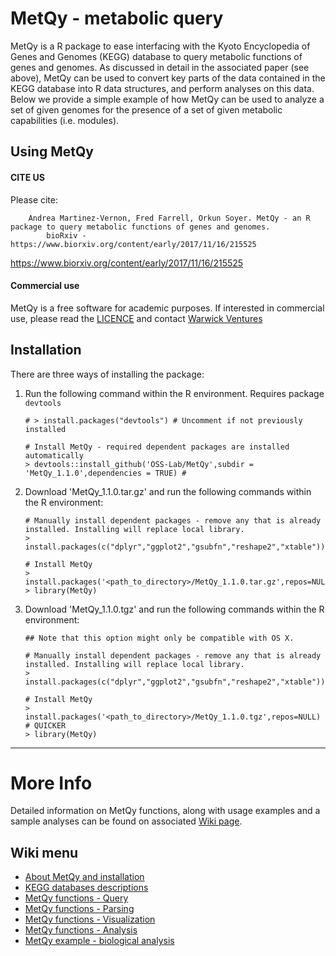 # MetQy - metabolic query 

MetQy is a R package to ease interfacing with the Kyoto Encyclopedia of Genes and Genomes (KEGG) database to query metabolic functions of genes and genomes. As discussed in detail in the associated paper (see above), MetQy can be used to convert key parts of the data contained in the KEGG database into R data structures, and perform analyses on this data. Below we provide a simple example of how MetQy can be used to analyze a set of given genomes for the presence of a set of given metabolic capabilities (i.e. modules).

## Using MetQy
#### CITE US
Please cite:
```
    Andrea Martinez-Vernon, Fred Farrell, Orkun Soyer. MetQy - an R package to query metabolic functions of genes and genomes. 
        bioRxiv - https://www.biorxiv.org/content/early/2017/11/16/215525
```
https://www.biorxiv.org/content/early/2017/11/16/215525

#### Commercial use
MetQy is a free software for academic purposes. If interested in commercial  use, please read the [LICENCE](https://github.com/OSS-Lab/MetQy/blob/master/LICENCE) and contact [Warwick Ventures](mailto:ventures@warwick.ac.uk)

## Installation
There are three ways of installing the package:

1. Run the following command within the R environment. Requires package `devtools`
    ```
    # > install.packages("devtools") # Uncomment if not previously installed 
    
    # Install MetQy - required dependent packages are installed automatically
    > devtools::install_github('OSS-Lab/MetQy',subdir = 'MetQy_1.1.0',dependencies = TRUE) # 
    ```
    
2. Download 'MetQy_1.1.0.tar.gz' and run the following commands within the R environment:
    ```
    # Manually install dependent packages - remove any that is already installed. Installing will replace local library.
    > install.packages(c("dplyr","ggplot2","gsubfn","reshape2","xtable"))
    
    # Install MetQy
    > install.packages('<path_to_directory>/MetQy_1.1.0.tar.gz',repos=NULL)
    > library(MetQy)
    ```

3. Download 'MetQy_1.1.0.tgz' and run the following commands within the R environment:
    ```
    ## Note that this option might only be compatible with OS X. 
    
    # Manually install dependent packages - remove any that is already installed. Installing will replace local library.
    > install.packages(c("dplyr","ggplot2","gsubfn","reshape2","xtable"))
    
    # Install MetQy
    > install.packages('<path_to_directory>/MetQy_1.1.0.tgz',repos=NULL)  # QUICKER
    > library(MetQy)
    ```

*** 
# More Info

Detailed information on MetQy functions, along with usage examples and a sample analyses can be found on associated [Wiki page](https://github.com/OSS-Lab/MetQy/wiki).

## Wiki menu
* [About MetQy and installation][home]
* [KEGG databases descriptions][kegg]
* [MetQy functions - Query][fun_query]
* [MetQy functions - Parsing][fun_parse]
* [MetQy functions - Visualization][fun_vis]
* [MetQy functions - Analysis][fun_analysis]
* [MetQy example - biological analysis][bio_eg]

[home]: https://github.com/OSS-Lab/MetQy/wiki/About-MetQy-and-installation
[kegg]: https://github.com/OSS-Lab/MetQy/wiki/KEGG-databases-description
[fun_query]: https://github.com/OSS-Lab/MetQy/wiki/MetQy-functions-and-usage-examples-%E2%80%93-Query-functions
[fun_parse]: https://github.com/OSS-Lab/MetQy/wiki/MetQy-functions-and-usage-examples-%E2%80%93-Parsing-functions
[fun_vis]: https://github.com/OSS-Lab/MetQy/wiki/MetQy-functions-and-usage-examples-%E2%80%93-Visualization-functions
[fun_analysis]: https://github.com/OSS-Lab/MetQy/wiki/MetQy-functions-and-usage-examples-%E2%80%93-Analysis-functions
[bio_eg]: https://github.com/OSS-Lab/MetQy/wiki/Example-use-of-MetQy-for–biological-analysis
